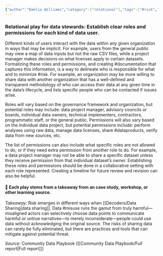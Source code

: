 ```yaml
---
{"author":"Emelia Williams","category":["relational"],"tags":["#risk","rolesandpermissions","dataproducts","collaboration","documentation","Misuse"],"dg-publish":true,"permalink":"/plays/play-05-establish-clear-roles-permissions-and-moderators/","dgPassFrontmatter":true}
---
```


### **Relational play for data stewards: Establish clear roles and permissions for each kind of data user.** 
Different kinds of users interact with the data within any given organization in ways that may be implicit. For example, users from the general public may view a map of data inputs but not the raw CSV files, while a project manager makes decisions on what licenses apply to certain datasets. Formalizing these roles and permissions, and creating #documentation that captures this information, is a way to delineate who is responsible for what and to minimize #risk. For example, an organization may be more willing to share data with another organization that has a well-defined and transparent methodology of who can access their data at any given time in the data’s lifecycle, and lists specific people who can be contacted if issues arise.

Roles will vary based on the governance framework and organization, but potential roles may include: data project manager, advisory councils or boards, individual data owners, technical implementers, contractors, programmatic staff, or the general public. Permissions will also vary based on the individual data project, but potential permissions include: perform analyses using raw data, manage data licenses, share #dataproducts, verify data from new sources, etc. 

The list of permissions can also include what specific roles are not allowed to do, or if they need extra permission from another role to do. For example, a data project manager may not be able to share a specific dataset unless they receive permission from that individual dataset’s owner. Establishing these roles and permissions should be done in a collaborative setting with each role represented. Creating a timeline for future review and revision can also be helpful.


#### 🌱 Each play stems from a takeaway from an case study, workshop, or other learning source. 

*Takeaway:* Risk emerges in different ways when [[Decoders/Data Sharing\|data sharing]]. 
Data #misuse runs the gamut from truly harmful—misaligned actors can selectively choose data points to communicate harmful or untrue narratives—to merely inconsiderate—people could use data without acknowledging the original source. The risks of sharing data can rarely be fully eliminated, but there are practices and tools that can mitigate against potential threat.

*Source:* Community Data Playbook ([[Community Data Playbook/Full report\|Full report]])

